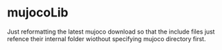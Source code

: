 # mujocoLib
Just reformatting the latest mujoco download so that the include files just refence their internal folder wiothout specifying mujoco directory first.
